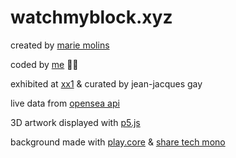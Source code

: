 # watchmyblock.xyz

created by [marie molins](https://www.instagram.com/mariemolins/)

coded by [me](https://github.com/kxmil) 🕺🏻

exhibited at [xx1](https://xx1.acces-s.org/) & curated by jean-jacques gay

live data from [opensea api](https://docs.opensea.io/reference/api-overview)

3D artwork displayed with [p5.js](https://p5js.org/)

background made with [play.core](https://github.com/ertdfgcvb/play.core) & [share tech mono](https://fonts.google.com/specimen/Share+Tech+Mono)
